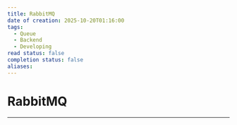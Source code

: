 ```yaml
---
title: RabbitMQ
date of creation: 2025-10-20T01:16:00
tags:
  - Queue
  - Backend
  - Developing
read status: false
completion status: false
aliases:
---
```

# RabbitMQ
---
